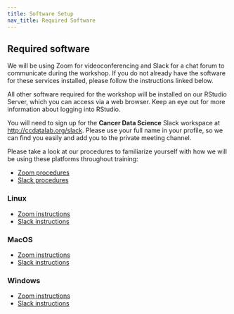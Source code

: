 ```yaml
---
title: Software Setup
nav_title: Required Software
---
```


## Required software

We will be using Zoom for videoconferencing and Slack for a chat forum to communicate during the workshop.
If you do not already have the software for these services installed, please follow the instructions linked below.

All other software required for the workshop will be installed on our RStudio Server, which you can access via a web browser.
Keep an eye out for more information about logging into RStudio.

You will need to sign up for the **Cancer Data Science** Slack workspace at <http://ccdatalab.org/slack>. Please use your full name in your profile, so we can find you easily and add you to the private meeting channel.

Please take a look at our procedures to familiarize yourself with how we will be using these platforms throughout training:

* [Zoom procedures](../virtual-setup/zoom-procedures.md)
* [Slack procedures](../virtual-setup/slack-procedures.md)

### Linux

* [Zoom instructions](../virtual-setup/linux-instructions.md#zoom)
* [Slack instructions](../virtual-setup/linux-instructions.md#slack)

### MacOS

* [Zoom instructions](../virtual-setup/mac-instructions.md#zoom)
* [Slack instructions](../virtual-setup/mac-instructions.md#slack)

### Windows

* [Zoom instructions](../virtual-setup/windows-instructions.md#zoom)
* [Slack instructions](../virtual-setup/windows-instructions.md#slack)
